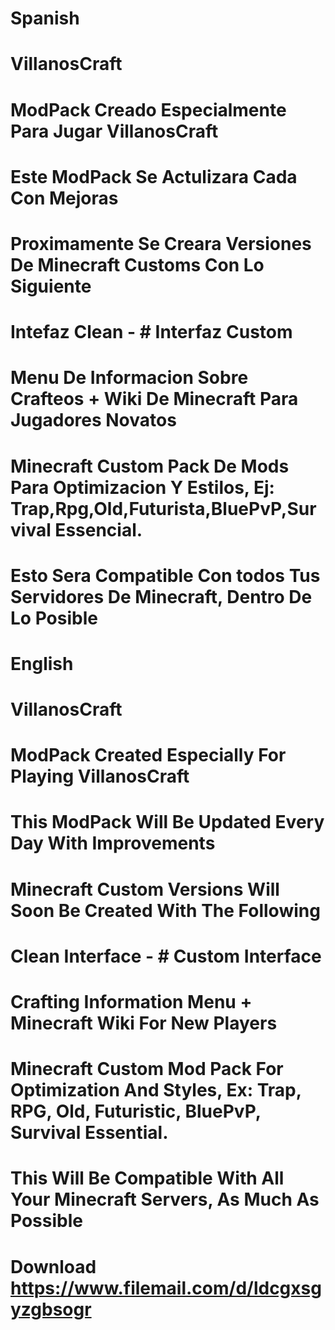 # Spanish
# VillanosCraft
# ModPack Creado Especialmente Para Jugar VillanosCraft
# Este ModPack Se Actulizara Cada Con Mejoras
# Proximamente Se Creara Versiones De Minecraft Customs Con Lo Siguiente
# Intefaz Clean - # Interfaz Custom
# Menu De Informacion Sobre Crafteos + Wiki De Minecraft Para Jugadores Novatos  
# Minecraft Custom Pack De Mods Para Optimizacion Y Estilos, Ej: Trap,Rpg,Old,Futurista,BluePvP,Survival Essencial. 
# Esto Sera Compatible Con todos Tus Servidores De Minecraft, Dentro De Lo Posible

# English 
# VillanosCraft
# ModPack Created Especially For Playing VillanosCraft
# This ModPack Will Be Updated Every Day With Improvements
# Minecraft Custom Versions Will Soon Be Created With The Following
# Clean Interface - # Custom Interface
# Crafting Information Menu + Minecraft Wiki For New Players
# Minecraft Custom Mod Pack For Optimization And Styles, Ex: Trap, RPG, Old, Futuristic, BluePvP, Survival Essential.
# This Will Be Compatible With All Your Minecraft Servers, As Much As Possible
# Download https://www.filemail.com/d/ldcgxsgyzgbsogr 
